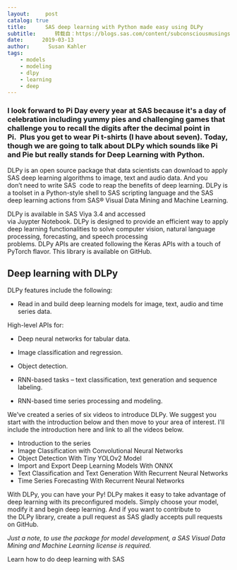 ```yaml
---
layout:     post
catalog: true
title:      SAS deep learning with Python made easy using DLPy
subtitle:      转载自：https://blogs.sas.com/content/subconsciousmusings/2019/03/13/sas-deep-learning-with-python-made-easy-using-dlpy/
date:      2019-03-13
author:      Susan Kahler
tags:
    - models
    - modeling
    - dlpy
    - learning
    - deep
---
```


### I look forward to Pi Day every year at SAS because it's a day of celebration including yummy pies and challenging games that challenge you to recall the digits after the decimal point in Pi.  Plus you get to wear Pi t-shirts (I have about seven). Today, though we are going to talk about DLPy which sounds like Pi and Pie but really stands for **Deep Learning with Python.**

DLPy is an open source package that data scientists can download to apply SAS deep learning algorithms to image, text and audio data. And you don’t need to write SAS  code to reap the benefits of deep learning. DLPy is a toolset in a Python-style shell to SAS scripting language and the SAS deep learning actions from SAS® Visual Data Mining and Machine Learning.

DLPy is available in SAS Viya 3.4 and accessed via Juypter Notebook. DLPy is designed to provide an efficient way to apply deep learning functionalities to solve computer vision, natural language processing, forecasting, and speech processing problems. DLPy APIs are created following the Keras APIs with a touch of PyTorch flavor. This library is available on GitHub.

## Deep learning with DLPy

DLPy features include the following:

- Read in and build deep learning models for image, text, audio and time series data.

High-level APIs for:

- Deep neural networks for tabular data.

- Image classification and regression.

- Object detection.

- RNN-based tasks – text classification, text generation and sequence labeling.

- RNN-based time series processing and modeling.


We’ve created a series of six videos to introduce DLPy. We suggest you start with the introduction below and then move to your area of interest. I'll include the introduction here and link to all the videos below.



- Introduction to the series
- Image Classification with Convolutional Neural Networks
- Object Detection With Tiny YOLOv2 Model
- Import and Export Deep Learning Models With ONNX
- Text Classification and Text Generation With Recurrent Neural Networks
- Time Series Forecasting With Recurrent Neural Networks

With DLPy, you can have your Py!
DLPy makes it easy to take advantage of deep learning with its preconfigured models. Simply choose your model, modify it and begin deep learning. And if you want to contribute to the DLPy library, create a pull request as SAS gladly accepts pull requests on GitHub.

*Just a note, to use the package for model development, a SAS Visual Data Mining and Machine Learning license is required.*

Learn how to do deep learning with SAS
